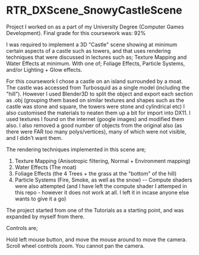 # RTR_DXScene_SnowyCastleScene
Project I worked on as a part of my University Degree (Computer Games Development). Final grade for this coursework was: 92%

I was required to implement a 3D "Castle" scene showing at minimum certain aspects of a castle such as towers, and that uses rendering techniques that were discussed in lectures such as; Texture Mapping and Water Effects at minimum. With one of; Foliage Effects, Particle Systems, and/or Lighting + Glow effects.

For this coursework I chose a castle on an island surrounded by a moat. The castle was accessed from Turbosquid as a single model (including the "hill"). However I used Blender3D to split the object and export each section as .obj (grouping them based on similar textures and shapes such as the castle was stone and square, the towers were stone and cylindrical etc) I also customised the materials to neaten them up a bit for import into DX11.  I used textures I found on the internet (google images) and modified them also. I also removed a good number of objects from the original also (as there were FAR too many polys/vertices), many of which were not visible, and I didn't want them.

The rendering techniques implemented in this scene are;
1. Texture Mapping (Anisotropic filtering, Normal + Environment mapping)
2. Water Effects (The moat)
3. Foliage Effects (the 4 Trees + the grass at the "bottom" of the hill)
4. Particle Systems (Fire, Smoke, as well as the snow) -- Compute shaders were also attempted (and I have left the compute shader I attemped in this repo - however it does not work at all. I left it in incase anyone else wants to give it a go)

The project started from one of the Tutorials as a starting point, and was expanded by myself from there.

Controls are;

Hold left mouse button, and move the mouse around to move the camera. Scroll wheel controls zoom. You cannot pan the camera.

